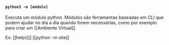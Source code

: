 #### `python3 -m [módulo]`

Executa um módulo python.
Módulos são ferramentas baseadas em CLI que podem ajudar no dia a dia quando forem necessárias, como por exemplo para criar um [[Ambiente Virtual]]. 

Ex:
	[[help()]]
	[[python -m site]]

